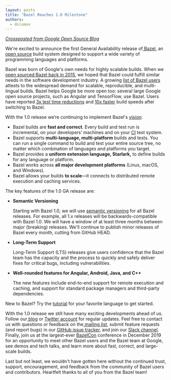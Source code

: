 ```yaml
---
layout: posts
title: "Bazel Reaches 1.0 Milestone"
authors:
  - dslomov
---
```


_[Crossposted from Google Open Source Blog](https://opensource.googleblog.com/2019/10/bazel-reaches-10-milestone.html)_


We're excited to announce the first General Availability release of[ Bazel](http://bazel.build), an[ open source](https://github.com/bazelbuild/bazel) build system designed to support a wide variety of programming languages and platforms.

Bazel was born of Google's own needs for highly scalable builds. When we [open sourced Bazel back in 2015](https://opensource.googleblog.com/2015/09/building-build-system-bazel-reaches-beta.html), we hoped that Bazel could fulfill similar needs in the software development industry. A growing [list of Bazel users](https://github.com/bazelbuild/bazel/wiki/Bazel-Users) attests to the widespread demand for scalable, reproducible, and multi-lingual builds. Bazel helps Google be more open too: several large Google open source projects, such as Angular and TensorFlow, use Bazel. Users have reported [3x test time reductions](https://databricks.com/blog/2019/07/23/fast-parallel-testing-at-databricks-with-bazel.html)  and [10x faster](https://redfin.engineering/we-switched-from-maven-to-bazel-and-builds-got-10x-faster-b265a7845854) build speeds after switching to Bazel.

With the 1.0 release we’re continuing to implement Bazel's [vision](https://docs.bazel.build/versions/master/bazel-vision.html):



*   Bazel builds are **fast and correct**. Every build and test run is incremental, on your developers’ machines and on your [CI](https://en.wikipedia.org/wiki/Continuous_integration) test system.
*   Bazel supports **multi-language, multi-platform** builds and tests. You can run a single command to build and test your entire source tree, no matter which combination of languages and platforms you target.
*   Bazel provides a **uniform extension language, Starlark,** to define builds for any language or platform.
*   Bazel works across **all major development platforms** (Linux, macOS, and Windows).
*   Bazel allows your builds **to scale**—it connects to distributed remote execution and caching services. 

The key features of the 1.0 GA release are:



*   **Semantic Versioning**

    Starting with Bazel 1.0, we will use [semantic versioning](https://blog.bazel.build/2019/06/06/Bazel-Semantic-Versioning.html) for all Bazel releases. For example, all 1.x releases will be backwards-compatible with Bazel 1.0. We will have a window of at least three months between major (breaking) releases. We'll continue to publish minor releases of Bazel every month, cutting from GitHub HEAD.

*   **Long-Term Support**

    Long-Term Support (LTS) releases give users confidence that the Bazel team has the capacity and the process to quickly and safely deliver fixes for critical bugs, including vulnerabilities.

*   **Well-rounded features for Angular, Android, Java, and C++**

    The new features include end-to-end support for remote execution and caching, and support for standard package managers and third-party dependencies.


New to Bazel? Try the [tutorial](https://docs.bazel.build/versions/1.0.0/getting-started.html) for your favorite language to get started. 

With the 1.0 release we still have many exciting developments ahead of us. Follow our[ blog](https://blog.bazel.build) or [Twitter account](https://twitter.com/bazelbuild) for regular updates.  Feel free to contact us with questions or feedback on the[ mailing list](https://groups.google.com/forum/#!forum/bazel-discuss),  submit feature requests (and report bugs) in our [GitHub issue tracker](https://github.com/bazelbuild/bazel/issues), and join our [Slack channel](https://slack.bazel.build/). Finally, join us at the largest-ever [BazelCon](https://events.withgoogle.com/bazelcon-2019/) conference in December 2019 for an opportunity to meet other Bazel users and the Bazel team at Google, see demos and tech talks, and learn more about fast, correct, and large-scale builds.

 

Last but not least, we wouldn't have gotten here without the continued trust, support, encouragement, and feedback from the community of Bazel users and contributors. Heartfelt thanks to all of you from the Bazel team!  
